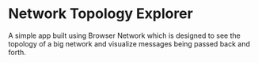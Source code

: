 # Network Topology Explorer

A simple app built using Browser Network which is designed to see the topology of a big network and visualize
messages being passed back and forth.
